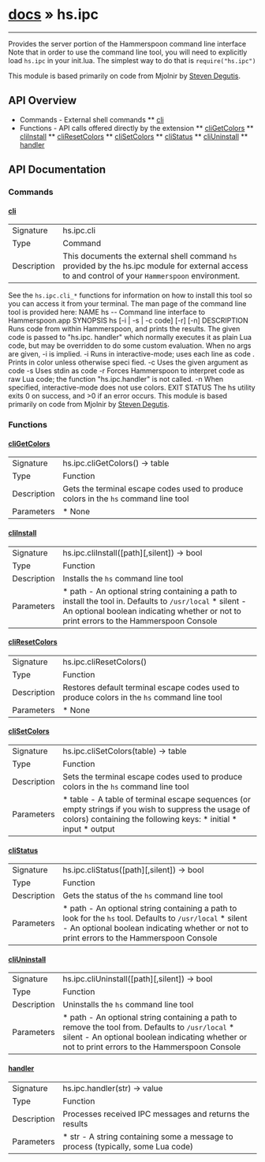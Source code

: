 # [docs](index.md) » hs.ipc
---

Provides the server portion of the Hammerspoon command line interface
Note that in order to use the command line tool, you will need to explicitly load `hs.ipc` in your init.lua. The simplest way to do that is `require("hs.ipc")`

This module is based primarily on code from Mjolnir by [Steven Degutis](https://github.com/sdegutis/).

## API Overview
* Commands - External shell commands
** [cli](#cli)
* Functions - API calls offered directly by the extension
** [cliGetColors](#cliGetColors)
** [cliInstall](#cliInstall)
** [cliResetColors](#cliResetColors)
** [cliSetColors](#cliSetColors)
** [cliStatus](#cliStatus)
** [cliUninstall](#cliUninstall)
** [handler](#handler)

## API Documentation

### Commands

#### [cli](#cli)
| | |
|-|-|
| Signature   | hs.ipc.cli  |
| Type        | Command |
| Description | This documents the external shell command `hs` provided by the hs.ipc module for external access to and control of your `Hammerspoon` environment. |
  See the `hs.ipc.cli_*` functions for information on how to install this tool so you can access it from your terminal.
    The man page of the command line tool is provided here:
        NAME
             hs -- Command line interface to Hammerspoon.app
        SYNOPSIS
             hs [-i | -s | -c code] [-r] [-n]
        DESCRIPTION
             Runs code from within Hammerspoon, and prints the results. The given code is passed to "hs.ipc.
             handler" which normally executes it as plain Lua code, but may be overridden to do some custom
             evaluation.
             When no args are given, -i is implied.
             -i       Runs in interactive-mode; uses each line as code . Prints in color unless otherwise speci
                      fied.
             -c       Uses the given argument as code
             -s       Uses stdin as code
             -r       Forces Hammerspoon to interpret code as raw Lua code; the function "hs.ipc.handler" is not
                      called.
             -n       When specified, interactive-mode does not use colors.
        EXIT STATUS
             The hs utility exits 0 on success, and >0 if an error occurs.
    This module is based primarily on code from Mjolnir by [Steven Degutis](https://github.com/sdegutis/).

### Functions

#### [cliGetColors](#cliGetColors)
| | |
|-|-|
| Signature   | hs.ipc.cliGetColors() -> table  |
| Type        | Function |
| Description | Gets the terminal escape codes used to produce colors in the `hs` command line tool |
| Parameters |  * None | | Returns |  * A table containing the terminal escape codes used to produce colors. The available keys are:  * initial  * input  * output | 
#### [cliInstall](#cliInstall)
| | |
|-|-|
| Signature   | hs.ipc.cliInstall([path][,silent]) -> bool  |
| Type        | Function |
| Description | Installs the `hs` command line tool |
| Parameters |  * path - An optional string containing a path to install the tool in. Defaults to `/usr/local` * silent - An optional boolean indicating whether or not to print errors to the Hammerspoon Console | | Returns |  * A boolean, true if the tool was successfully installed, otherwise false | 
#### [cliResetColors](#cliResetColors)
| | |
|-|-|
| Signature   | hs.ipc.cliResetColors()  |
| Type        | Function |
| Description | Restores default terminal escape codes used to produce colors in the `hs` command line tool |
| Parameters |  * None | | Returns |  * None | 
#### [cliSetColors](#cliSetColors)
| | |
|-|-|
| Signature   | hs.ipc.cliSetColors(table) -> table  |
| Type        | Function |
| Description | Sets the terminal escape codes used to produce colors in the `hs` command line tool |
| Parameters |  * table - A table of terminal escape sequences (or empty strings if you wish to suppress the usage of colors) containing the following keys:  * initial  * input  * output | | Returns |  * A table containing the terminal escape codes that have been set. The available keys match the table parameter. | | Notes |  * For a brief intro into terminal colors, you can visit a web site like this one [http://jafrog.com/2013/11/23/colors-in-terminal.html](http://jafrog.com/2013/11/23/colors-in-terminal.html) * Lua doesn't support octal escapes in it's strings, so use `\x1b` or `\27` to indicate the `escape` character e.g. `ipc.cliSetColors{ initial = "", input = "\27[33m", output = "\27[38;5;11m" }` * The values are stored by the `hs.settings` extension, so will persist across restarts of Hammerspoon | 
#### [cliStatus](#cliStatus)
| | |
|-|-|
| Signature   | hs.ipc.cliStatus([path][,silent]) -> bool  |
| Type        | Function |
| Description | Gets the status of the `hs` command line tool |
| Parameters |  * path - An optional string containing a path to look for the `hs` tool. Defaults to `/usr/local` * silent - An optional boolean indicating whether or not to print errors to the Hammerspoon Console | | Returns |  * A boolean, true if the `hs` command line tool is correctly installed, otherwise false | 
#### [cliUninstall](#cliUninstall)
| | |
|-|-|
| Signature   | hs.ipc.cliUninstall([path][,silent]) -> bool  |
| Type        | Function |
| Description | Uninstalls the `hs` command line tool |
| Parameters |  * path - An optional string containing a path to remove the tool from. Defaults to `/usr/local` * silent - An optional boolean indicating whether or not to print errors to the Hammerspoon Console | | Returns |  * A boolean, true if the tool was successfully removed, otherwise false | | Notes |  * This function is very conservative and will only remove the tool if it was installed by this instance of Hammerspoon. If you have more than one copy of Hammerspoon, this will be detected and they will not remove each others' tools. | 
#### [handler](#handler)
| | |
|-|-|
| Signature   | hs.ipc.handler(str) -> value  |
| Type        | Function |
| Description | Processes received IPC messages and returns the results |
| Parameters |  * str - A string containing some a message to process (typically, some Lua code) | | Returns |  * A string containing the results of the IPC message | | Notes |  * This is not a function you should typically call directly, rather, it is documented because you can override it with your own function if you have particular IPC needs. * The return value of this function is always turned into a string via `lua_tostring()` and returned to the IPC client (typically the `hs` command line tool) * The default handler is:~~~    function hs.ipc.handler(str)        local fn, err = load("return " .. str)        if not fn then fn, err = load(str) end        if fn then return fn() else return err end    end~~~ | 